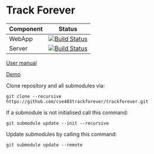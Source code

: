 # Track Forever

| Component | Status |
| --------- | ------ |
| WebApp    | [![Build Status](https://travis-ci.org/cse403trackforever/webapp.svg?branch=master)](https://travis-ci.org/cse403trackforever/webapp) |
| Server    | [![Build Status](https://travis-ci.org/cse403trackforever/server2.svg?branch=master)](https://travis-ci.org/cse403trackforever/server2) |


[User manual](https://github.com/cse403trackforever/trackforever/blob/master/reports/week6/UserManual.md)

[Demo](https://cse403trackforever.firebaseapp.com/)

Clone repository and all submodules via:
```
git clone --recursive https://github.com/cse403trackforever/trackforever.git
```

If a submodule is not initialised call this command:
```
git submodule update --init --recursive
```

Update submodules by calling this command:
```
git submodule update --remote
```
